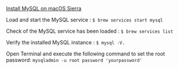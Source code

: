 [Install MySQL on macOS Sierra](https://gist.github.com/nrollr/3f57fc15ded7dddddcc4e82fe137b58e)

Load and start the MySQL service : `$ brew services start mysql`

Check of the MySQL service has been loaded : `$ brew services list`

Verify the installed MySQL instance : `$ mysql -V.`


Open Terminal and execute the following command to set the root password:
`mysqladmin -u root password 'yourpassword'`


